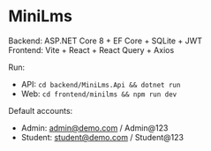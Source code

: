 # MiniLms
Backend: ASP.NET Core 8 + EF Core + SQLite + JWT  
Frontend: Vite + React + React Query + Axios

Run:
- API: `cd backend/MiniLms.Api && dotnet run`
- Web: `cd frontend/minilms && npm run dev`

Default accounts:
- Admin: admin@demo.com / Admin@123
- Student: student@demo.com / Student@123

